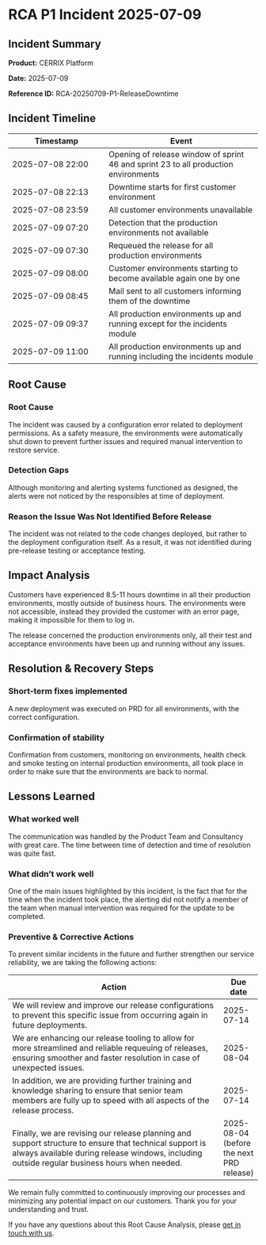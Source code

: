 # RCA P1 Incident 2025-07-09

## Incident Summary

**Product:** CERRIX Platform

**Date:** 2025-07-09

**Reference ID:** RCA-20250709-P1-ReleaseDowntime

## Incident Timeline

<table><thead><tr><th width="178.72265625">Timestamp</th><th>Event</th></tr></thead><tbody><tr><td>2025-07-08 22:00</td><td>Opening of release window of sprint 46 and sprint 23 to all production environments</td></tr><tr><td>2025-07-08 22:13</td><td>Downtime starts for first customer environment</td></tr><tr><td>2025-07-08 23:59</td><td>All customer environments unavailable</td></tr><tr><td>2025-07-09 07:20</td><td>Detection that the production environments not available</td></tr><tr><td>2025-07-09 07:30</td><td>Requeued the release for all production environments</td></tr><tr><td>2025-07-09 08:00</td><td>Customer environments starting to become available again one by one</td></tr><tr><td>2025-07-09 08:45</td><td>Mail sent to all customers informing them of the downtime</td></tr><tr><td>2025-07-09 09:37</td><td>All production environments up and running except for the incidents module</td></tr><tr><td>2025-07-09 11:00</td><td>All production environments up and running including the incidents module</td></tr></tbody></table>

## Root Cause

### Root Cause

The incident was caused by a configuration error related to deployment permissions. As a safety measure, the environments were automatically shut down to prevent further issues and required manual intervention to restore service.

### Detection Gaps

Although monitoring and alerting systems functioned as designed, the alerts were not noticed by the responsibles at time of deployment.

### Reason the Issue Was Not Identified Before Release

The incident was not related to the code changes deployed, but rather to the deployment configuration itself. As a result, it was not identified during pre-release testing or acceptance testing.

## Impact Analysis

Customers have experienced 8.5-11 hours downtime in all their production environments, mostly outside of business hours. The environments were not accessible, instead they provided the customer with an error page, making it impossible for them to log in.

The release concerned the production environments only, all their test and acceptance environments have been up and running without any issues.&#x20;

## Resolution & Recovery Steps

### Short-term fixes implemented

A new deployment was executed on PRD for all environments, with the correct configuration.

### Confirmation of stability

Confirmation from customers, monitoring on environments, health check and smoke testing on internal production environments, all took place in order to make sure that the environments are back to normal.

## Lessons Learned

### What worked well

The communication was handled by the Product Team and Consultancy with great care. The time between time of detection and time of resolution was quite fast.

### What didn’t work well

One of the main issues highlighted by this incident, is the fact that for the time when the incident took place, the alerting did not notify a member of the team when manual intervention was required for the update to be completed.&#x20;

### Preventive & Corrective Actions

To prevent similar incidents in the future and further strengthen our service reliability, we are taking the following actions:

<table><thead><tr><th width="515.32421875">Action</th><th>Due date</th></tr></thead><tbody><tr><td>We will review and improve our release configurations to prevent this specific issue from occurring again in future deployments.</td><td>2025-07-14</td></tr><tr><td>We are enhancing our release tooling to allow for more streamlined and reliable requeuing of releases, ensuring smoother and faster resolution in case of unexpected issues.</td><td>2025-08-04</td></tr><tr><td>In addition, we are providing further training and knowledge sharing to ensure that senior team members are fully up to speed with all aspects of the release process.</td><td>2025-07-14</td></tr><tr><td>Finally, we are revising our release planning and support structure to ensure that technical support is always available during release windows, including outside regular business hours when needed.</td><td>2025-08-04 (before the next PRD release)</td></tr></tbody></table>

We remain fully committed to continuously improving our processes and minimizing any potential impact on our customers. Thank you for your understanding and trust.

If you have any questions about this Root Cause Analysis, please [get in touch with us](../about-cerrix/getting-support.md).
